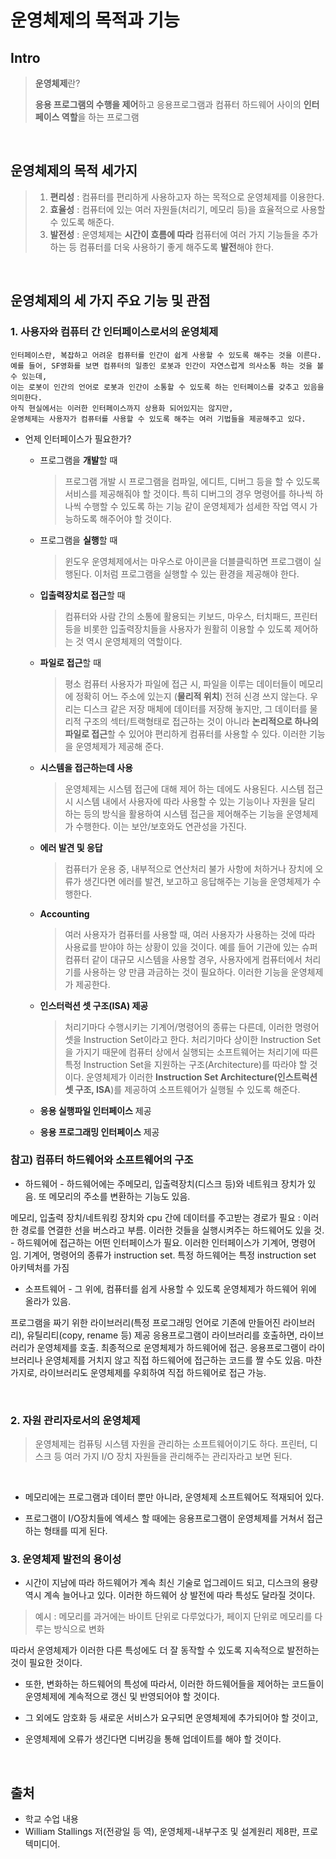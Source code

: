 # 운영체제의 목적과 기능

## Intro
> **운영체제**란?
> 
> **응용 프로그램의 수행을 제어**하고 응용프로그램과 컴퓨터 하드웨어 사이의 **인터페이스 역할**을 하는 프로그램

<br/>

## 운영체제의 목적 세가지
> 1. **편리성** : 컴퓨터를 편리하게 사용하고자 하는 목적으로 운영체제를 이용한다.
> 2. **효율성** : 컴퓨터에 있는 여러 자원들(처리기, 메모리 등)을 효율적으로 사용할 수 있도록 해준다.
> 3. **발전성** : 운영체제는 **시간이 흐름에 따라** 컴퓨터에 여러 가지 기능들을 추가하는 등 컴퓨터를 더욱 사용하기 좋게 해주도록 **발전**해야 한다. 

<br/>

## 운영체제의 세 가지 주요 기능 및 관점

### 1. **사용자와 컴퓨터 간 인터페이스**로서의 운영체제

    인터페이스란, 복잡하고 어려운 컴퓨터를 인간이 쉽게 사용할 수 있도록 해주는 것을 이른다. 
    예를 들어, SF영화를 보면 컴퓨터의 일종인 로봇과 인간이 자연스럽게 의사소통 하는 것을 볼 수 있는데, 
    이는 로봇이 인간의 언어로 로봇과 인간이 소통할 수 있도록 하는 인터페이스를 갖추고 있음을 의미한다. 
    아직 현실에서는 이러한 인터페이스까지 상용화 되어있지는 않지만, 
    운영체제는 사용자가 컴퓨터를 사용할 수 있도록 해주는 여러 기법들을 제공해주고 있다.


* 언제 인터페이스가 필요한가?

  - 프로그램을 **개발**할 때
  
    > 프로그램 개발 시 프로그램을 컴파일, 에디트, 디버그 등을 할 수 있도록 서비스를 제공해줘야 할 것이다. 특히 디버그의 경우 명령어를 하나씩 하나씩 수행할 수 있도록 하는 기능 같이 운영체제가 섬세한 작업 역시 가능하도록 해주어야 할 것이다.

  - 프로그램을 **실행**할 때
  
    > 윈도우 운영체제에서는 마우스로 아이콘을 더블클릭하면 프로그램이 실행된다. 이처럼 프로그램을 실행할 수 있는 환경을 제공해야 한다.
  
  - **입출력장치로 접근**할 때
  
    > 컴퓨터와 사람 간의 소통에 활용되는 키보드, 마우스, 터치패드, 프린터 등을 비롯한 입출력장치들을 사용자가 원활히 이용할 수 있도록 제어하는 것 역시 운영체제의 역할이다.

  - **파일로 접근**할 때
    > 평소 컴퓨터 사용자가 파일에 접근 시, 파일을 이루는 데이터들이 메모리에 정확히 어느 주소에 있는지 (**물리적 위치**) 전혀 신경 쓰지 않는다. 우리는 디스크 같은 저장 매체에 데이터를 저장해 놓지만, 그 데이터를 물리적 구조의 섹터/트랙형태로 접근하는 것이 아니라 **논리적으로 하나의 파일로 접근**할 수 있어야 편리하게 컴퓨터를 사용할 수 있다. 이러한 기능을 운영체제가 제공해 준다.

  - **시스템을 접근하는데 사용**
    > 운영체제는 시스템 접근에 대해 제어 하는 데에도 사용된다. 시스템 접근 시 시스템 내에서 사용자에 따라 사용할 수 있는 기능이나 자원을 달리 하는 등의 방식을 활용하여 시스템 접근을 제어해주는 기능을 운영체제가 수행한다. 이는 보안/보호와도 연관성을 가진다.

  - **에러 발견 및 응답**
    > 컴퓨터가 운용 중, 내부적으로 연산처리 불가 사항에 처하거나 장치에 오류가 생긴다면 에러를 발견, 보고하고 응답해주는 기능을 운영체제가 수행한다.

  - **Accounting**
    > 여러 사용자가 컴퓨터를 사용할 때, 여러 사용자가 사용하는 것에 따라 사용료를 받야야 하는 상황이 있을 것이다. 예를 들어 기관에 있는 슈퍼컴퓨터 같이 대규모 시스템을 사용할 경우, 사용자에게 컴퓨터에서 처리기를 사용하는 양 만큼 과금하는 것이 필요하다. 이러한 기능을 운영체제가 제공한다.

  - **인스터럭션 셋 구조(ISA) 제공**
    > 처리기마다 수행시키는 기계어/명령어의 종류는 다른데, 이러한 명령어 셋을 Instruction Set이라고 한다. 처리기마다 상이한 Instruction Set을 가지기 때문에 컴퓨터 상에서 실행되는 소프트웨어는 처리기에 따른 특정 Instruction Set을 지원하는 구조(Architecture)를 따라야 할 것이다. 운영체제가 이러한 **Instruction Set Architecture(인스트럭션 셋 구조, ISA**)를 제공하여 소프트웨어가 실행될 수 있도록 해준다.

  - **응용 실행파일 인터페이스** 제공

  - **응용 프로그래밍 인터페이스** 제공

### 참고) 컴퓨터 하드웨어와 소프트웨어의 구조

* 하드웨어 - 하드웨어에는 주메모리, 입출력장치(디스크 등)와 네트워크 장치가 있음. 또 메모리의 주소를 변환하는 기능도 있음. 

메모리, 입출력 장치/네트워킹 장치와 cpu 간에 데이터를 주고받는 경로가 필요 : 이러한 경로를 연결한 선을 버스라고 부름.
이러한 것들을 실행시켜주는 하드웨어도 있을 것. - 하드웨어에 접근하는 어떤 인터페이스가 필요. 이러한 인터페이스가 기계어, 명령어임. 기계어, 명령어의 종류가 instruction set. 특정 하드웨어는 특정 instruction set 아키텍처를 가짐

* 소프트웨어 - 그 위에, 컴퓨터를 쉽게 사용할 수 있도록 운영체제가 하드웨어 위에 올라가 있음.

프로그램을 짜기 위한 라이브러리(특정 프로그래밍 언어로 기존에 만들어진 라이브러리), 유틸리티(copy, rename 등) 제공
응용프로그램이 라이브러리를 호출하면, 라이브러리가 운영체제를 호출. 최종적으로 운영체제가 하드웨어에 접근. 응용프로그램이 라이브러리나 운영체제를 거치지 않고 직접 하드웨어에 접근하는 코드를 짤 수도 있음. 마찬가지로, 라이브러리도 운영체제를 우회하여 직접 하드웨어로 접근 가능.

<br/>

### 2. 자원 관리자로서의 운영체제

> 운영체제는 컴퓨팅 시스템 자원을 관리하는 소프트웨어이기도 하다. 프린터, 디스크 등 여러 가지 I/O 장치 자원들을 관리해주는 관리자라고 보면 된다.

<br/>

- 메모리에는 프로그램과 데이터 뿐만 아니라, 운영체제 소프트웨어도 적재되어 있다.  

- 프로그램이 I/O장치들에 엑세스 할 때에는 응용프로그램이 운영체제를 거쳐서 접근하는 형태를 띠게 된다.



### 3. 운영체제 발전의 용이성

- 시간이 지남에 따라 하드웨어가 계속 최신 기술로 업그레이드 되고, 디스크의 용량 역시 계속 늘어나고 있다. 이러한 하드웨어 상 발전에 따라 특성도 달라질 것이다. 

> 예시 : 메모리를 과거에는 바이트 단위로 다루었다가, 페이지 단위로 메모리를 다루는 방식으로 변화

따라서 운영체제가 이러한 다른 특성에도 더 잘 동작할 수 있도록 지속적으로 발전하는 것이 필요한 것이다.

- 또한, 변화하는 하드웨어의 특성에 따라서, 이러한 하드웨어들을 제어하는 코드들이 운영체제에 계속적으로 갱신 및 반영되어야 할 것이다.

- 그 외에도 암호화 등 새로운 서비스가 요구되면 운영체제에 추가되어야 할 것이고, 

- 운영체제에 오류가 생긴다면 디버깅을 통해 업데이트를 해야 할 것이다.

<br/>

## 출처

- 학교 수업 내용
- William Stallings 저(전광일 등 역), 운영체제-내부구조 및 설계원리 제8판, 프로텍미디어.
